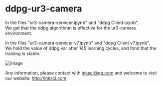 # ddpg-ur3-camera

In the files "ur3-camera-servicer.ipynb" and "ddpg Client.ipynb",  
We get that the ddpg algorithmn is effective for the ur3-camera environment.


In the files "ur3-camera-servicer v7.ipynb" and "ddpg Client v7.ipynb",  
We hold the value of ddpg.var after 145 learning cycles, and fond that the training is stable.

![image](https://github.com/inksci/ddpg-ur3-camera/blob/master/assets/test.png)



Any information, please contact with inksci@qq.com and welcome to visit our website: http://inksci.com
